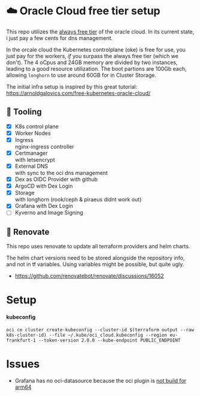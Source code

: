 # :cloud: Oracle Cloud free tier setup

This repo utilizes the [always free tier](https://blogs.oracle.com/cloud-infrastructure/post/oracle-builds-out-their-portfolio-of-oracle-cloud-infrastructure-always-free-services) of the oracle cloud.
In its current state, i just pay a few cents for dns management.

In the orcale cloud the Kubernetes controlplane (oke) is free for use, you just pay for the workers, *if* you surpass the always free tier (which we don't).
The 4 oCpus and 24GB memory are divided by two instances, leading to a good resource utilization.
The boot partions are 100Gb each, allowing `longhorn` to use around 60GB for in Cluster Storage.

The initial infra setup is inspired by this great tutorial: https://arnoldgalovics.com/free-kubernetes-oracle-cloud/

## :wrench: Tooling
- [x] K8s control plane
- [x] Worker Nodes
- [x] Ingress  
  nginx-ingress controller
- [x] Certmanager  
  with letsencrypt
- [x] External DNS  
  with sync to the oci dns management
- [x] Dex as OIDC Provider with github
- [x] ArgoCD with Dex Login
- [x] Storage  
  with longhorn (rook/ceph & piraeus didnt work out)
- [x] Grafana with Dex Login
- [ ] Kyverno and Image Signing

## :telescope: Renovate
This repo uses renovate to update all terraform providers and helm charts.

The helm chart versions need to be stored alongside the repository info, and
not in tf variables. Using variables might be possible, but quite ugly.
* https://github.com/renovatebot/renovate/discussions/16052

# Setup
#### kubeconfig

```
oci ce cluster create-kubeconfig --cluster-id $(terraform output --raw k8s-cluster-id) --file ~/.kube/oci_cloud.kubeconfig --region eu-frankfurt-1 --token-version 2.0.0 --kube-endpoint PUBLIC_ENDPOINT
```

# Issues
* Grafana has no oci-datasource because the oci plugin is [not build for arm64](https://github.com/oracle/oci-grafana-metrics/issues/110)
